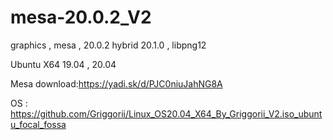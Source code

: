 # mesa-20.0.2_V2
graphics , mesa , 20.0.2 hybrid 20.1.0 , libpng12

Ubuntu X64 19.04 , 20.04

Mesa download:https://yadi.sk/d/PJC0niuJahNG8A

OS : https://github.com/Griggorii/Linux_OS20.04_X64_By_Griggorii_V2.iso_ubuntu_focal_fossa

